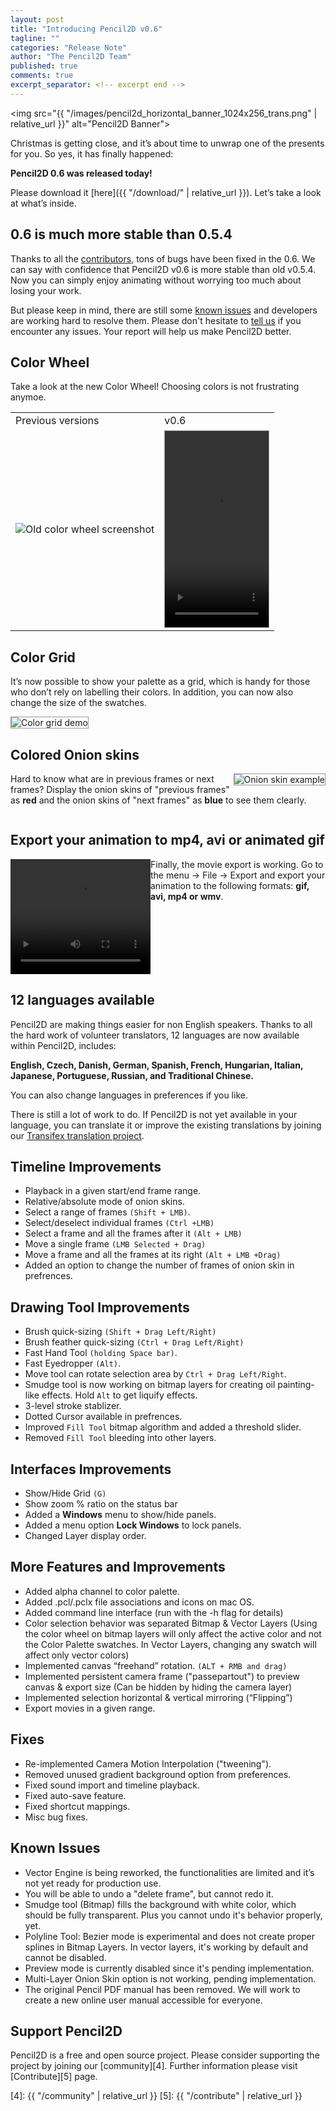 ```yaml
---
layout: post
title: "Introducing Pencil2D v0.6"
tagline: ""
categories: "Release Note"
author: "The Pencil2D Team"
published: true
comments: true
excerpt_separator: <!-- excerpt end -->
---
```

<img src="{{ "/images/pencil2d_horizontal_banner_1024x256_trans.png" | relative_url }}" alt="Pencil2D Banner">

Christmas is getting close, and it’s about time to unwrap one of the presents for you. So yes, it has finally happened:

**Pencil2D 0.6 was released today!**

<!-- excerpt end -->

Please download it [here]({{ "/download/" | relative_url }}). Let’s take a look at what’s inside.

## 0.6 is much more stable than 0.5.4

Thanks to all the [contributors][0], tons of bugs have been fixed in the 0.6. We can say with confidence that Pencil2D v0.6 is more stable than old v0.5.4. Now you can simply enjoy animating without worrying too much about losing your work.

But please keep in mind, there are still some [known issues](#known_issues) and developers are working hard to resolve them. Please don't hesitate to [tell us][1] if you encounter any issues. Your report will help us make Pencil2D better.

[0]: https://github.com/pencil2d/pencil/graphs/contributors
[1]: https://github.com/pencil2d/pencil/issues

## Color Wheel

Take a look at the new Color Wheel! Choosing colors is not frustrating anymoe.
<br>
<table>
<tr>
  <td>Previous versions</td><td>v0.6</td>
</tr>
<tr>
<td><img src="/images/color054.png" style="" style="border:solid 1px #999" alt="Old color wheel screenshot"></td>
<td>
  <video width="166" height="314" autoplay loop style="border:solid 1px #999">
    <source src="/images/color-wheel.mp4" type="video/mp4">
    Your browser does not support the video tag.
  </video>
</td>
</tr>
</table>

## Color Grid

It’s now possible to show your palette as a grid, which is handy for those who don’t rely on labelling their colors. In addition, you can now also change the size of the swatches.

<img src="/images/color-grid.gif" style="border:solid 1px #999" alt="Color grid demo">
<div style="clear:both"></div>

## Colored Onion skins

<img src="/images/color-onionskin.png" style="border:solid 1px #999;float:right" alt="Onion skin example">

Hard to know what are in previous frames or next frames? Display the onion skins of "previous frames" as **red** and the onion skins of "next frames" as **blue** to see them clearly.

<div style="clear:both"></div>

## Export your animation to mp4, avi or animated gif

<div style="float:left">
<video width="224" height="184" autoplay loop>
  <source src="/images/fun_animation.mp4" type="video/mp4">
  Your browser does not support the video tag.
</video>
</div>

Finally, the movie export is working. Go to the menu → File → Export and export your animation to the following formats: **gif, avi, mp4 or wmv**.

<div style="clear:both"></div>

## 12 languages available

Pencil2D are making things easier for non English speakers. Thanks to all the hard work of volunteer translators, 12 languages are now available within Pencil2D, includes:

**English, Czech, Danish, German, Spanish, French, Hungarian, Italian, Japanese, Portuguese, Russian, and Traditional Chinese.**

You can also change languages in preferences if you like.  

There is still a lot of work to do. If Pencil2D is not yet available in your language, you can translate it or improve the existing translations by joining our [Transifex translation project][3].

[3]: https://www.transifex.com/pencil2d/

## Timeline Improvements

- Playback in a given start/end frame range.
- Relative/absolute mode of onion skins.
- Select a range of frames `(Shift + LMB)`.
- Select/deselect individual frames `(Ctrl +LMB)`
- Select a frame and all the frames after it `(Alt + LMB)`
- Move a single frame `(LMB Selected + Drag)`
- Move a frame and all the frames at its right `(Alt + LMB +Drag)`
- Added an option to change the number of frames of onion skin in prefrences.

## Drawing Tool Improvements

- Brush quick-sizing `(Shift + Drag Left/Right)`
- Brush feather quick-sizing `(Ctrl + Drag Left/Right)`
- Fast Hand Tool `(holding Space bar)`.
- Fast Eyedropper `(Alt)`.
- Move tool can rotate selection area by `Ctrl + Drag Left/Right`.
- Smudge tool is now working on bitmap layers for creating oil painting-like effects. Hold `Alt` to get liquify effects.
- 3-level stroke stablizer.
- Dotted Cursor available in prefrences.
- Improved `Fill Tool` bitmap algorithm and added a threshold slider.
- Removed `Fill Tool` bleeding into other layers.

## Interfaces Improvements

- Show/Hide Grid `(G)`
- Show zoom % ratio on the status bar
- Added a **Windows** menu to show/hide panels.
- Added a menu option **Lock Windows** to lock panels.
- Changed Layer display order.

## More Features and Improvements

- Added alpha channel to color palette.
- Added .pcl/.pclx file associations and icons on mac OS.
- Added command line interface (run with the -h flag for details)
- Color selection behavior was separated Bitmap & Vector Layers (Using the color wheel on bitmap layers will only affect the active color and not the Color Palette swatches. In Vector Layers, changing any swatch will affect only vector colors)
- Implemented canvas “freehand” rotation. `(ALT + RMB and drag)`
- Implemented persistent camera frame ("passepartout") to preview canvas & export size (Can be hidden by hiding the camera layer)
- Implemented selection horizontal & vertical mirroring (“Flipping”)
- Export movies in a given range.

## Fixes

- Re-implemented Camera Motion Interpolation ("tweening").
- Removed unused gradient background option from preferences.
- Fixed sound import and timeline playback.
- Fixed auto-save feature.
- Fixed shortcut mappings.
- Misc bug fixes.

## Known Issues
<a name="known_issues"></a>

- Vector Engine is being reworked, the functionalities are limited and it’s not yet ready for production use.
- You will be able to undo a "delete frame", but cannot redo it.
- Smudge tool (Bitmap) fills the background with white color, which should be fully transparent. Plus you cannot undo it's behavior properly, yet.
- Polyline Tool: Bezier mode is experimental and does not create proper splines in Bitmap Layers. In vector layers, it's working by default and cannot be disabled.
- Preview mode is currently disabled since it's pending implementation.
- Multi-Layer Onion Skin option is not working, pending implementation.
- The original Pencil PDF manual has been removed. We will work to create a new online user manual accessible for everyone.

## Support Pencil2D

Pencil2D is a free and open source project. Please consider supporting the project by joining our [community][4]. Further information please visit [Contribute][5] page.

[4]: {{ "/community" | relative_url }}
[5]: {{ "/contribute" | relative_url }}
